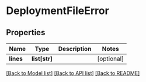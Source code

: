 # DeploymentFileError

## Properties
Name | Type | Description | Notes
------------ | ------------- | ------------- | -------------
**lines** | **list[str]** |  | [optional] 

[[Back to Model list]](../README.md#documentation-for-models) [[Back to API list]](../README.md#documentation-for-api-endpoints) [[Back to README]](../README.md)


